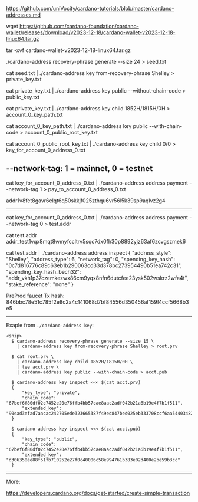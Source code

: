 https://github.com/uniVocity/cardano-tutorials/blob/master/cardano-addresses.md

wget https://github.com/cardano-foundation/cardano-wallet/releases/download/v2023-12-18/cardano-wallet-v2023-12-18-linux64.tar.gz

tar -xvf cardano-wallet-v2023-12-18-linux64.tar.gz

./cardano-address recovery-phrase generate --size 24 > seed.txt

cat seed.txt | ./cardano-address key from-recovery-phrase Shelley > private_key.txt

cat private_key.txt | ./cardano-address key public --without-chain-code > public_key.txt

cat private_key.txt | ./cardano-address key child 1852H/1815H/0H > account_0_key_path.txt

cat account_0_key_path.txt | ./cardano-address key public --with-chain-code > account_0_public_root_key.txt

cat account_0_public_root_key.txt | ./cardano-address key child 0/0 > key_for_account_0_address_0.txt

## --network-tag: 1 = mainnet, 0 = testnet
cat key_for_account_0_address_0.txt | ./cardano-address address payment --network-tag 1 > pay_to_account_0_address_0.txt

addr1v8fet8gavr6elqt6q50skkjf025zthqu6vr56l5k39sp9aqlvz2g4

---

cat key_for_account_0_address_0.txt | ./cardano-address address payment --network-tag 0 > test.addr

cat test.addr
addr_test1vqx8mqt8wmyfccltrv5sqc7dx0fh30p8892yjz63af6zcvgszmek6

cat test.addr | ./cardano-address address inspect
{
    "address_style": "Shelley",
    "address_type": 6,
    "network_tag": 0,
    "spending_key_hash": "0c7d816776c89c63eb1b290063cd33d378bc273954490b51ea742c31",
    "spending_key_hash_bech32": "addr_vkh1p37czemkezwx86cm9yqx8nfn6dutcfee23ysk502wskrz2wfa4t",
    "stake_reference": "none"
}

PreProd faucet Tx hash: 846bbc78e51c785f2e8c2a4c141068d7bf84556d350456af159f4ccf5668b3e5

---

Exaple from `./cardano-address key`:

```
<snip>
  $ cardano-address recovery-phrase generate --size 15 \
    | cardano-address key from-recovery-phrase Shelley > root.prv

  $ cat root.prv \
    | cardano-address key child 1852H/1815H/0H \
    | tee acct.prv \
    | cardano-address key public --with-chain-code > acct.pub

  $ cardano-address key inspect <<< $(cat acct.prv)
  {
      "key_type": "private",
      "chain_code": "67bef6f80df02c7452e20e76ffb4bb57cae8aac2adf042b21a6b19e4f7b1f511",
      "extended_key": "90ead3efad7aacac242705ede323665387f49ed847bed025eb333708ccf6aa54403482a867daeb18f38c57d6cddd7e6fd6aed4a3209f7425a3d1c5d9987a9c5f"
  }

  $ cardano-address key inspect <<< $(cat acct.pub)
  {
      "key_type": "public",
      "chain_code": "67bef6f80df02c7452e20e76ffb4bb57cae8aac2adf042b21a6b19e4f7b1f511",
      "extended_key": "d306350ee88f51fb710252e27f0c40006c58e994761b383e02d400e2be59b3cc"
  }
```

---

More: 

https://developers.cardano.org/docs/get-started/create-simple-transaction
